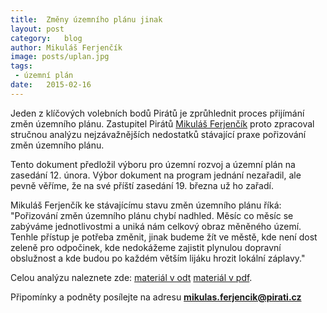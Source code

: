 ```yaml
---
title:	Změny územního plánu jinak
layout:	post
category:	blog
author:	Mikuláš Ferjenčík
image: posts/uplan.jpg
tags:	
 - územní plán
date:	2015-02-16
---
```


Jeden z klíčových volebních bodů Pirátů je zprůhlednit proces přijímání změn územního plánu. Zastupitel Pirátů [Mikuláš Ferjenčík](http://praha.pirati.cz/mikulas-ferjencik.html) proto zpracoval stručnou analýzu nejzávažnějších nedostatků stávající praxe pořizování změn územního plánu. 

Tento dokument předložil výboru pro územní rozvoj a územní plán na zasedání 12. února. Výbor dokument na program jednání nezařadil, ale pevně věříme, že na své příští zasedání 19. března už ho zařadí. 

Mikuláš Ferjenčík ke stávajícímu stavu změn územního plánu říká: "Pořizování změn územního plánu chybí nadhled. Měsíc co měsíc se zabýváme jednotlivostmi a uniká nám celkový obraz měněného území. Tenhle přístup je potřeba změnit, jinak budeme žít ve městě, kde není dost zeleně pro odpočinek, kde nedokážeme zajistit plynulou dopravní obslužnost a kde budou po každém větším lijáku hrozit lokální záplavy."

Celou analýzu naleznete zde: [materiál v odt](/assets/odt/navrh_up.odt) [materiál v pdf](/assets/pdf/navrh_up.pdf).

Připomínky a podněty posílejte na adresu **mikulas.ferjencik@pirati.cz**


